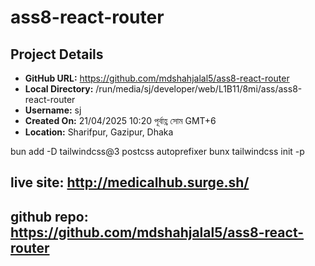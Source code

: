 # ass8-react-router

## Project Details

- **GitHub URL:** https://github.com/mdshahjalal5/ass8-react-router
- **Local Directory:** /run/media/sj/developer/web/L1B11/8mi/ass/ass8-react-router
- **Username:** sj
- **Created On:** 21/04/2025 10:20 পূর্বাহ্ণ সোম GMT+6
- **Location:** Sharifpur, Gazipur, Dhaka

bun add -D tailwindcss@3 postcss autoprefixer
bunx tailwindcss init -p

## live site: http://medicalhub.surge.sh/

## github repo: https://github.com/mdshahjalal5/ass8-react-router
